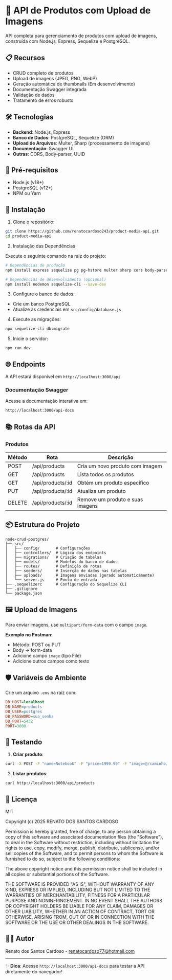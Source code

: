 # 🚀 API de Produtos com Upload de Imagens

API completa para gerenciamento de produtos com upload de imagens, construída com Node.js, Express, Sequelize e PostgreSQL.

## 📋 Recursos

- CRUD completo de produtos
- Upload de imagens (JPEG, PNG, WebP)
- Geração automática de thumbnails (Em desenvolvimento)
- Documentação Swagger integrada
- Validação de dados
- Tratamento de erros robusto

## 🛠️ Tecnologias

- **Backend**: Node.js, Express
- **Banco de Dados**: PostgreSQL, Sequelize (ORM)
- **Upload de Arquivos**: Multer, Sharp (processamento de imagens)
- **Documentação**: Swagger UI
- **Outras**: CORS, Body-parser, UUID

## 📌 Pré-requisitos

- Node.js (v18+)
- PostgreSQL (v12+)
- NPM ou Yarn

## 🚀 Instalação

1. Clone o repositório:
```bash
git clone https://github.com/renatocardoso243/product-media-api.git
cd product-media-api
```

2. Instalação das Dependências

Execute o seguinte comando na raiz do projeto:

```bash
# Dependências de produção
npm install express sequelize pg pg-hstore multer sharp cors body-parser dotenv swagger-ui-express swagger-jsdoc uuid

# Dependências de desenvolvimento (opcional)
npm install nodemon sequelize-cli --save-dev
```

3. Configure o banco de dados:
- Crie um banco PostgreSQL
- Atualize as credenciais em `src/config/database.js`

4. Execute as migrações:
```bash
npx sequelize-cli db:migrate
```

5. Inicie o servidor:
```bash
npm run dev
```

## 🌐 Endpoints

A API estará disponível em `http://localhost:3000/api`

### Documentação Swagger
Acesse a documentação interativa em:
```
http://localhost:3000/api-docs
```

## 📚 Rotas da API

### Produtos
| Método | Rota               | Descrição                          |
|--------|--------------------|-----------------------------------|
| POST   | /api/products      | Cria um novo produto com imagem    |
| GET    | /api/products      | Lista todos os produtos            |
| GET    | /api/products/:id  | Obtém um produto específico        |
| PUT    | /api/products/:id  | Atualiza um produto                |
| DELETE | /api/products/:id  | Remove um produto e suas imagens   |

## 📦 Estrutura do Projeto

```
node-crud-postgres/
├── src/
│   ├── config/       # Configurações
│   ├── controllers/  # Lógica dos endpoints
│   ├── migrations/   # Criação de tabelas
│   ├── models/       # Modelos do banco de dados
│   ├── routes/       # Definição de rotas
│   ├── seeders/      # Inserção de dados nas tabelas
│   ├── uploads/      # Imagens enviadas (gerado automaticamente)
│   └── server.js     # Ponto de entrada
├── .sequelizerc      # Configuração do Sequelize CLI
├── .gitignore
└── package.json
```

## 🖼️ Upload de Imagens

Para enviar imagens, use `multipart/form-data` com o campo `image`.

**Exemplo no Postman:**
- Método: POST ou PUT
- Body → form-data
- Adicione campo `image` (tipo File)
- Adicione outros campos como texto

## 🛡️ Variáveis de Ambiente

Crie um arquivo `.env` na raiz com:

```ini
DB_HOST=localhost
DB_NAME=products
DB_USER=postgres
DB_PASSWORD=sua_senha
DB_PORT=5432
PORT=3000
```

## 🧪 Testando

1. **Criar produto**:
```bash
curl -X POST -F "name=Notebook" -F "price=1999.99" -F "image=@/caminho/da/imagem.jpg" http://localhost:3000/api/products
```

2. **Listar produtos**:
```bash
curl http://localhost:3000/api/products
```

## 📄 Licença

MIT

Copyright (c) 2025 RENATO DOS SANTOS CARDOSO

Permission is hereby granted, free of charge, to any person obtaining a copy
of this software and associated documentation files (the "Software"), to deal
in the Software without restriction, including without limitation the rights
to use, copy, modify, merge, publish, distribute, sublicense, and/or sell
copies of the Software, and to permit persons to whom the Software is
furnished to do so, subject to the following conditions:

The above copyright notice and this permission notice shall be included in all
copies or substantial portions of the Software.

THE SOFTWARE IS PROVIDED "AS IS", WITHOUT WARRANTY OF ANY KIND, EXPRESS OR
IMPLIED, INCLUDING BUT NOT LIMITED TO THE WARRANTIES OF MERCHANTABILITY,
FITNESS FOR A PARTICULAR PURPOSE AND NONINFRINGEMENT. IN NO EVENT SHALL THE
AUTHORS OR COPYRIGHT HOLDERS BE LIABLE FOR ANY CLAIM, DAMAGES OR OTHER
LIABILITY, WHETHER IN AN ACTION OF CONTRACT, TORT OR OTHERWISE, ARISING FROM,
OUT OF OR IN CONNECTION WITH THE SOFTWARE OR THE USE OR OTHER DEALINGS IN THE
SOFTWARE.

## 👨‍💻 Autor

Renato dos Santos Cardoso - renatocardoso77@hotmail.com

---

✨ **Dica**: Acesse `http://localhost:3000/api-docs` para testar a API diretamente do navegador!
